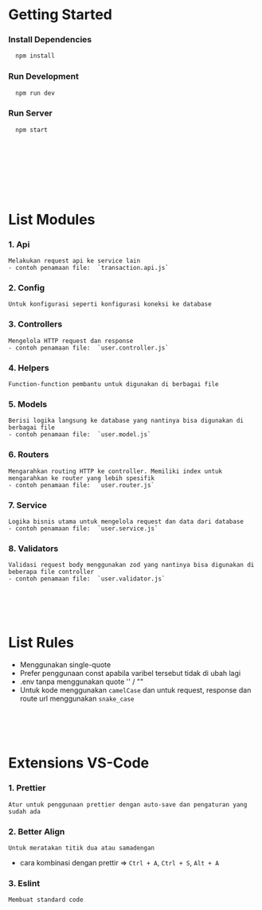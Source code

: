 
# Getting Started
### Install Dependencies
```bash
  npm install
```

### Run Development
```bash
  npm run dev
```

### Run Server 
```bash
  npm start
```



<br>
<br>
<br>

<br>
<br>
<br>


# List Modules

### 1. Api
    Melakukan request api ke service lain
    - contoh penamaan file:  `transaction.api.js`

### 2. Config
    Untuk konfigurasi seperti konfigurasi koneksi ke database

### 3. Controllers
    Mengelola HTTP request dan response
    - contoh penamaan file:  `user.controller.js`

### 4. Helpers
    Function-function pembantu untuk digunakan di berbagai file

### 5. Models
    Berisi logika langsung ke database yang nantinya bisa digunakan di berbagai file
    - contoh penamaan file:  `user.model.js`

### 6. Routers
    Mengarahkan routing HTTP ke controller. Memiliki index untuk mengarahkan ke router yang lebih spesifik
    - contoh penamaan file:  `user.router.js`

### 7. Service
    Logika bisnis utama untuk mengelola request dan data dari database
    - contoh penamaan file:  `user.service.js`

### 8. Validators
    Validasi request body menggunakan zod yang nantinya bisa digunakan di beberapa file controller
    - contoh penamaan file:  `user.validator.js`

<br>
<br>
<br>

# List Rules
  - Menggunakan single-quote
  - Prefer penggunaan const apabila varibel tersebut tidak di ubah lagi
  - .env tanpa menggunakan quote '' / "" 
  - Untuk kode menggunakan `camelCase` dan untuk request, response dan route url menggunakan `snake_case`

<br>
<br>
<br>

# Extensions VS-Code
### 1. Prettier
    Atur untuk penggunaan prettier dengan auto-save dan pengaturan yang sudah ada

### 2. Better Align
    Untuk meratakan titik dua atau samadengan
  - cara  kombinasi dengan prettir => `Ctrl + A`, `Ctrl + S`, `Alt + A`

### 3. Eslint
    Membuat standard code

